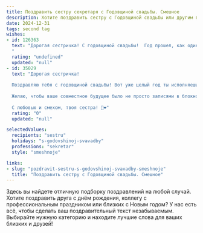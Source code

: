 ```yaml
---
title: Поздравить сестру секретаря с Годовщиной свадьбы. Смешное
description: Хотите поздравить сестру с Годовщиной свадьбы или другим праздником? Наш ИИ создаст незабываемое поздравление, а вы обязательно выделитесь среди других.  
date: 2024-12-31
tags: second tag
wishes:
- id: 126363
  text: "Дорогая сестричка! С годовщиной свадьбы!  Год прошел, как один незабываемый (и, надеюсь, не слишком хаотичный) рабочий день в секретариате.  Пусть ваши семейные дела всегда будут так же четко организованы, как ваши документы, а любовь будет крепче любого корпоративного договора!  Желаю вам еще миллион счастливых годовщин,  без дедлайнов и внеплановых проверок! 😉
  "
  rating: "undefined"
  updated: "null"
- id: 35029
  text: "Дорогая сестричка!
  
  Поздравляю тебя с годовщиной свадьбы! Вот уже целый год ты исполняешь важную роль не только секретаря, но и главного менеджера по управлению чувствами в вашей семье! Пусть каждый день будет наполнен отчетами о любви, а жизнь пестрит смехом и счастьем, как ваш рабочий день, когда печатаешь на печатной машинке (или хотя бы на компьютере)!
  
  Желаю, чтобы ваше совместное будущее было не просто записями в блокноте, а настоящим приключением с экстра-увлечениями и без «премиум» поджаривания на кухне! Пусть супруг всегда грамотно составляет планы по любви и заботе, а семейные будни никогда не превращаются в «умные» документы без заголовков!
  
  С любовью и смехом, твоя сестра! 🎉❤️"
  rating: "0"
  updated: "null"

selectedValues:
  recipients: "sestru"
  holidays: "s-godovshinoj-svavadby"
  professions: "sekretar"
  style: "smeshnoje"

links:
- slug: "pozdravit-sestru-s-godovshinoj-svavadby-smeshnoje"
  title: "Поздравить сестру с Годовщиной свадьбы. Смешное"
---
```


Здесь вы найдете отличную подборку поздравлений на любой случай. 
Хотите поздравить друга с днём рождения, коллегу с профессиональным праздником или близких с Новым годом? У нас есть всё, чтобы сделать ваш поздравительный текст незабываемым. Выбирайте нужную категорию и находите лучшие слова для ваших близких и друзей!
